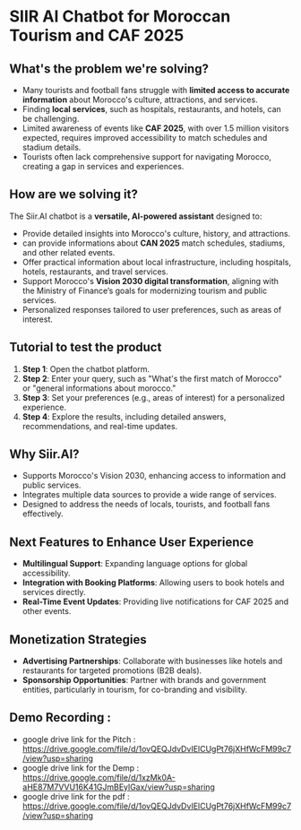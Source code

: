 # SIIR AI Chatbot for Moroccan Tourism and CAF 2025

## What's the problem we're solving?
- Many tourists and football fans struggle with **limited access to accurate information** about Morocco's culture, attractions, and services.
- Finding **local services**, such as hospitals, restaurants, and hotels, can be challenging.
- Limited awareness of events like **CAF 2025**, with over 1.5 million visitors expected, requires improved accessibility to match schedules and stadium details.
- Tourists often lack comprehensive support for navigating Morocco, creating a gap in services and experiences.

## How are we solving it?
The Siir.AI chatbot is a **versatile, AI-powered assistant** designed to:
- Provide detailed insights into Morocco's culture, history, and attractions.
- can provide informations about  **CAN 2025** match schedules, stadiums, and other related events.
- Offer practical information about local infrastructure, including hospitals, hotels, restaurants, and travel services.
- Support Morocco's **Vision 2030 digital transformation**, aligning with the Ministry of Finance’s goals for modernizing tourism and public services.
- Personalized responses tailored to user preferences, such as areas of interest.

## Tutorial to test the product
1. **Step 1**: Open the chatbot platform.
2. **Step 2**: Enter your query, such as "What's the first match of Morocco" or "general informations about morocco."
3. **Step 3**: Set your preferences (e.g., areas of interest) for a personalized experience.
4. **Step 4**: Explore the results, including detailed answers, recommendations, and real-time updates.

## Why Siir.AI?
- Supports Morocco's Vision 2030, enhancing access to information and public services.
- Integrates multiple data sources to provide a wide range of services.
- Designed to address the needs of locals, tourists, and football fans effectively.

## Next Features to Enhance User Experience
- **Multilingual Support**: Expanding language options for global accessibility.
- **Integration with Booking Platforms**: Allowing users to book hotels and services directly.
- **Real-Time Event Updates**: Providing live notifications for CAF 2025 and other events.

## Monetization Strategies
- **Advertising Partnerships**: Collaborate with businesses like hotels and restaurants for targeted promotions (B2B deals).
- **Sponsorship Opportunities**: Partner with brands and government entities, particularly in tourism, for co-branding and visibility.

## Demo Recording :
- google drive link  for the  Pitch : https://drive.google.com/file/d/1ovQEQJdvDvIElCUgPt76jXHfWcFM99c7/view?usp=sharing
- google  drive link for  the  Demp : https://drive.google.com/file/d/1xzMk0A-aHE87M7VVU16K41GJmBEylGax/view?usp=sharing
- google  drive link for  the  pdf : https://drive.google.com/file/d/1ovQEQJdvDvIElCUgPt76jXHfWcFM99c7/view?usp=sharing
